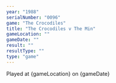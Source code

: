 ```yaml
---
year: "1988"
serialNumber: "0096" 
game: "The Crocodiles"
title: "The Crocodiles v The Min"
gameLocation: ""
gameDate: ""
result: ""
resultType: ""
type: "game"
---
```


Played at {gameLocation} on {gameDate} 